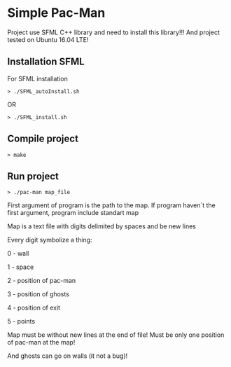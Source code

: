 # Simple Pac-Man

Project use SFML C++ library and need to install this library!!! And project tested on Ubuntu 16.04 LTE!

## Installation SFML
For SFML installation
```
> ./SFML_autoInstall.sh
```
OR
```
> ./SFML_install.sh
```
## Compile project
```
> make
```
## Run project
```
> ./pac-man map_file
```
First argument of program is the path to the map.
If program haven\`t the first argument, program include standart map

Map is a text file with digits delimited by spaces and be new lines

Every digit symbolize a thing:

0 - wall

1 - space

2 - position of pac-man

3 - position of ghosts

4 - position of exit

5 - points

Map must be without new lines at the end of file! Must be only one position of pac-man at the map!

And ghosts can go on walls (it not a bug)!
